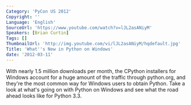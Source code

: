 ```yaml
---
Category: 'PyCon US 2012'
Copyright: ''
Language: 'English'
SourceUrl: 'https://www.youtube.com/watch?v=lJL2asANiyM'
Speakers: [Brian Curtin]
Tags: []
ThumbnailUrl: 'http://img.youtube.com/vi/lJL2asANiyM/hqdefault.jpg'
Title: 'What''s New in Python on Windows'
date: '2012-03-11'
---
```

With nearly 1.5 million downloads per month, the CPython installers for
Windows account for a huge amount of the traffic through python.org, and
they're the most common way for Windows users to obtain Python. Take a look at
what's going on with Python on Windows and see what the road ahead looks like
for Python 3.3.
